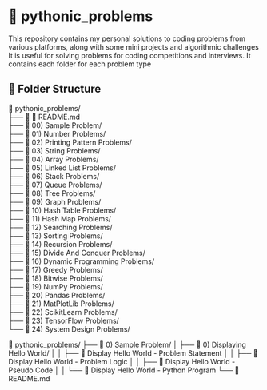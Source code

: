 # 📂 pythonic_problems
This repository contains my personal solutions to coding problems from various platforms, along with some mini projects and algorithmic challenges
It is useful for solving problems for coding competitions and interviews.
It contains each folder for each problem type

## 📁 Folder Structure

📂 pythonic_problems/  
├── 📁 📄 README.md  
├── 📁 00) Sample Problem/  
├── 📁 01) Number Problems/  
├── 📁 02) Printing Pattern Problems/  
├── 📁 03) String Problems/  
├── 📁 04) Array Problems/  
├── 📁 05) Linked List Problems/  
├── 📁 06) Stack Problems/  
├── 📁 07) Queue Problems/  
├── 📁 08) Tree Problems/  
├── 📁 09) Graph Problems/  
├── 📁 10) Hash Table Problems/  
├── 📁 11) Hash Map Problems/  
├── 📁 12) Searching Problems/  
├── 📁 13) Sorting Problems/  
├── 📁 14) Recursion Problems/  
├── 📁 15) Divide And Conquer Problems/  
├── 📁 16) Dynamic Programming Problems/  
├── 📁 17) Greedy Problems/  
├── 📁 18) Bitwise Problems/  
├── 📁 19) NumPy Problems/  
├── 📁 20) Pandas Problems/  
├── 📁 21) MatPlotLib Problems/  
├── 📁 22) ScikitLearn Problems/  
├── 📁 23) TensorFlow Problems/  
└── 📁 24) System Design Problems/


📁 pythonic_problems/
├── 📁 0) Sample Problem/
│   ├── 📁 0) Displaying Hello World/
│   │   ├── 📄 Display Hello World - Problem Statement
│   │   ├── 📄 Display Hello World - Problem Logic
│   │   ├── 📄 Display Hello World - Pseudo Code
│   │   └── 📄 Display Hello World - Python Program
└── 📄 README.md
